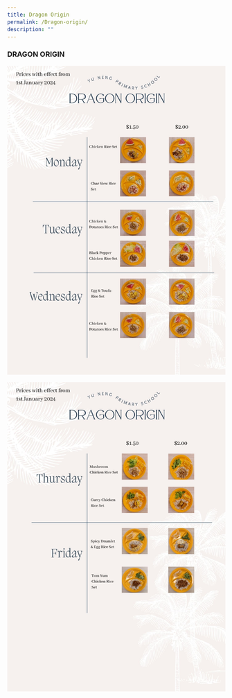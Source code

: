 ```yaml
---
title: Dragon Origin
permalink: /Dragon-origin/
description: ""
---
```

### DRAGON ORIGIN

![](/images/dragon%20origin%2001.jpg)

![](/images/dragon%20origin%2002.jpg)